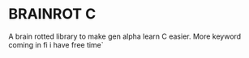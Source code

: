 # BRAINROT C

A brain rotted library to make gen alpha learn C easier. More keyword coming in fi i have free time`